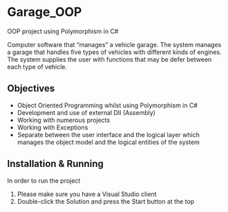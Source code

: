 # Garage_OOP
OOP project using Polymorphism in C# 

Computer software that “manages” a vehicle garage.
The system manages a garage that handles five types of vehicles with different kinds of engines. 
The system supplies the user with functions that may be defer between each type of vehicle. 

## Objectives 
- Object Oriented Programming whilst using Polymorphism in C# 
- Development and use of external DII (Assembly) 
- Working with numerous projects 
- Working with Exceptions 
- Separate between the user interface and the logical layer which manages the object model and the logical entities of the system 

## Installation & Running 
In order to run the project
1. Please make sure you have a Visual Studio client
2. Double-click the Solution and press the Start button at the top
